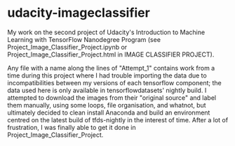 # udacity-imageclassifier
My work on the second project of Udacity's Introduction to Machine Learning with TensorFlow Nanodegree Program (see Project_Image_Classifier_Project.ipynb or Project_Image_Classifier_Project.html in IMAGE CLASSIFIER PROJECT).

Any file with a name along the lines of "Attempt_1" contains work from a time during this project where I had trouble importing the data due to incompatibilities between my versions of each tensorflow component; the data used here is only available in tensorflowdatasets' nightly build. I attempted to download the images from their "original source" and label them manually, using some loops, file organisation, and whatnot, but ultimately decided to clean install Anaconda and build an environment centred on the latest build of tfds-nightly in the interest of time. After a lot of frustration, I was finally able to get it done in Project_Image_Classifier_Project.
